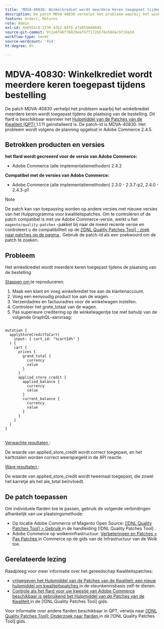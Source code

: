 ```yaml
---
title: 'MDVA-40830: Winkelkrediet wordt meerdere keren toegepast tijdens bestelling'
description: De patch MDVA-40830 verhelpt het probleem waarbij het winkelkrediet meerdere keren wordt toegepast tijdens de plaatsing van de bestelling. Deze patch is beschikbaar wanneer [Quality Patches Tool (QPT)] (https://experienceleague.adobe.com/en/docs/commerce-operations/tools/quality-patches-tool/quality-patches-tool-to-self-serve-quality-patches) 1.1.11 is geïnstalleerd. De patch-id is MDVA-40830. Het probleem wordt volgens de planning opgelost in Adobe Commerce 2.4.5.
feature: Orders, Returns
role: Admin
exl-id: 4ee952c8-2736-47b2-84f6-a7a0556608dd
source-git-commit: 011a6f46f76029eaf67f172b576e58dac9710a3d
workflow-type: tm+mt
source-wordcount: '414'
ht-degree: 0%

---
```


# MDVA-40830: Winkelkrediet wordt meerdere keren toegepast tijdens bestelling

De patch MDVA-40830 verhelpt het probleem waarbij het winkelkrediet meerdere keren wordt toegepast tijdens de plaatsing van de bestelling. Dit flard is beschikbaar wanneer het [ Hulpmiddel van de Patches van de Kwaliteit (QPT) ](https://experienceleague.adobe.com/en/docs/commerce-operations/tools/quality-patches-tool/quality-patches-tool-to-self-serve-quality-patches) 1.1.11 geïnstalleerd is. De patch-id is MDVA-40830. Het probleem wordt volgens de planning opgelost in Adobe Commerce 2.4.5.

## Betrokken producten en versies

**het flard wordt gecreeerd voor de versie van Adobe Commerce:**

* Adobe Commerce (alle implementatiemethoden) 2.4.2

**Compatibel met de versies van Adobe Commerce:**

* Adobe Commerce (alle implementatiemethoden) 2.3.0 - 2.3.7-p2, 2.4.0 - 2.4.3-p1

>[!NOTE]
>
>De patch kan van toepassing worden op andere versies met nieuwe versies van het Hulpprogramma voor kwaliteitspatches. Om te controleren of de patch compatibel is met uw Adobe Commerce-versie, werkt u het `magento/quality-patches` -pakket bij naar de meest recente versie en controleert u de compatibiliteit op de [[!DNL Quality Patches Tool] : zoek naar patches op de pagina ](https://experienceleague.adobe.com/en/docs/commerce-operations/tools/quality-patches-tool/quality-patches-tool-to-self-serve-quality-patches) . Gebruik de patch-id als een zoekwoord om de patch te zoeken.

## Probleem

Het winkelkrediet wordt meerdere keren toegepast tijdens de plaatsing van de bestelling.

<u> Stappen om </u> te reproduceren:

1. Maak een klant en voeg winkelkrediet toe aan de klantenaccount.
1. Voeg een eenvoudig product toe aan de wagen.
1. Verzendadres en factuuradres voor de winkelwagen instellen.
1. Controleer het grote_totaal van de wagen.
1. Pas superieure creditering op de winkelwagentje toe met behulp van de volgende GraphQL-aanvraag:

<pre>
<code class="language-graphql">
mutation &lbrace;
  applyStoreCreditToCart(
    input: { cart_id: "%cartId%" }
  ) &lbrace;
    cart &lbrace;
      prices &lbrace;
        grand_total &lbrace;
          currency
          value
        &rbrace;
      &rbrace;
      applied_store_credit &lbrace;
        applied_balance &lbrace;
          currency
          value
        &rbrace;
        current_balance &lbrace;
          currency
          value
        &rbrace;
      &rbrace;
    &rbrace;
  &rbrace;
&rbrace;
</code>
</pre>

<u> Verwachte resultaten </u>:

De waarde van applied_store_credit wordt correct toegepast, en het karttotalen worden correct weerspiegeld in de API reactie.

<u> Ware resultaten </u>:

De waarde van applied_store_credit wordt tweemaal toegepast, die zowel het karretje als het ale_total beïnvloedt.

## De patch toepassen

Om individuele flarden toe te passen, gebruik de volgende verbindingen afhankelijk van uw plaatsingsmethode:

* Op locatie Adobe Commerce of Magento Open Source: [[!DNL Quality Patches Tool] > Gebruik ](/help/tools/quality-patches-tool/usage.md) in de handleiding [!DNL Quality Patches Tool] .
* Adobe Commerce op wolkeninfrastructuur: [ Verbeteringen en Patches > Pas Patches ](https://experienceleague.adobe.com/docs/commerce-cloud-service/user-guide/develop/upgrade/apply-patches.html) in Commerce op de gids van de Infrastructuur van de Wolk toe.

## Gerelateerde lezing

Raadpleeg voor meer informatie over het gereedschap Kwaliteitspatches:

* [ vrijgegeven het Hulpmiddel van de Patches van de Kwaliteit: een nieuw hulpmiddel om kwaliteitspatches ](https://experienceleague.adobe.com/en/docs/commerce-operations/tools/quality-patches-tool/quality-patches-tool-to-self-serve-quality-patches) in de steunkennisbasis zelf-te dienen.
* [ Controle als het flard voor uw kwestie van Adobe Commerce beschikbaar is gebruikend het Hulpmiddel van de Patches van de Kwaliteit ](/help/tools/quality-patches-tool/patches-available-in-qpt/check-patch-for-magento-issue-with-magento-quality-patches.md) in de [!DNL Quality Patches Tool] gids.

Voor informatie over andere flarden beschikbaar in QPT, verwijs naar [[!DNL Quality Patches Tool]: Onderzoek naar flarden ](https://experienceleague.adobe.com/tools/commerce-quality-patches/index.html) in de [!DNL Quality Patches Tool] gids.

